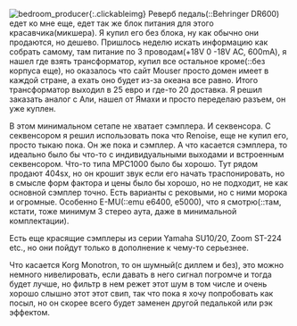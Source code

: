 ---
---
![bedroom_producer]({{site.url}}/assets/images/bedroom_producer.jpg){:.clickableimg}
Реверб педаль(::Behringer DR600) едет ко мне еще, едет так же блок питания для этого красавчика(микшера).
Я купил его без блока, ну как обычно они продаются, но дешево. Пришлось неделю искать информацию как собрать самому, там питание по 3 проводам(+18V 0 -18V AC, 600mA), я нашел где взять трансформатор, купил все остальное кроме(::без корпуса еще), но оказалось что сайт Mouser просто домен имеет в каждой стране, а ехать оно будет из-за океана все равно. Итого трансформатор выходил в 25 евро и где-то 20 доставка. Я решил заказать аналог с Али, нашел от Ямахи и просто переделаю разъем, он уже куплен.

В этом минимальном сетапе не хватает сэмплера. И секвенсора.
С секвенсором я решил использовать пока что Renoise, еще не купил его, просто тыкаю пока. Он же пока и сэмплер.
А что касается сэмплера, то идеально было бы что-то с индивидуальными выходами и встроенным секвенсором.
Что-то типа MPC1000 было бы хорошо. Тут рядом продают 404sx, но он крошит звук если его начать траспонировать, но в смысле форм фактора и цены было бы хорошо, но не подходит, не как основной сэмплер точно. Есть варианты с рековыми, но с ними морока и огромные. Особенно E-MU(::emu e6400, e5000), что я смотрю(::там, кстати, тоже минимум 3 стерео аута, даже в минимальной комплектации).

Есть еще красящие сэмплеры из серии Yamaha SU10/20, Zoom ST-224 etc., но они пойдут только в дополнение к чему-то серьезнее.

Что касается Korg Monotron, то он шумный(с диллем и без), это можно немного нивелировать, если давать в него сигнал погромче и тогда будет лучше, но фильтр в нем режет этот шум в том числе и очень хорошо слышно этот этот свип, так что пока я хочу попробовать как посыл, но он скорее всего будет заменен другой педалькой или рэк эффектом.